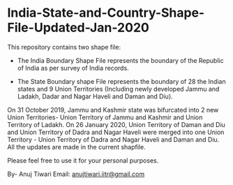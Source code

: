 # India-State-and-Country-Shape-File-Updated-Jan-2020

This repository contains two shape file:

* The India Boundary Shape File represents the boundary of the Republic of India as per survey of India records. 

* The State Boundary shape File represents the boundary of 28 the Indian states and 9 Union Territories (Including newly developed Jammu and Ladakh, Dadar and Nagar Haveli and Daman and Diu).

On 31 October 2019, Jammu and Kashmir state was bifurcated into 2 new Union Territories- Union Territory of Jammu and Kashmir and Union Territory of Ladakh. On 26 January 2020, Union Territory of Daman and Diu and Union Territory of Dadra and Nagar Haveli were merged into one Union Territory - Union Territory of Dadra and Nagar Haveli and Daman and Diu. All the updates are made in the current shapfile.

Please feel free to use it for your personal purposes.

By- Anuj Tiwari
Email: anujtiwari.iitr@gmail.com
